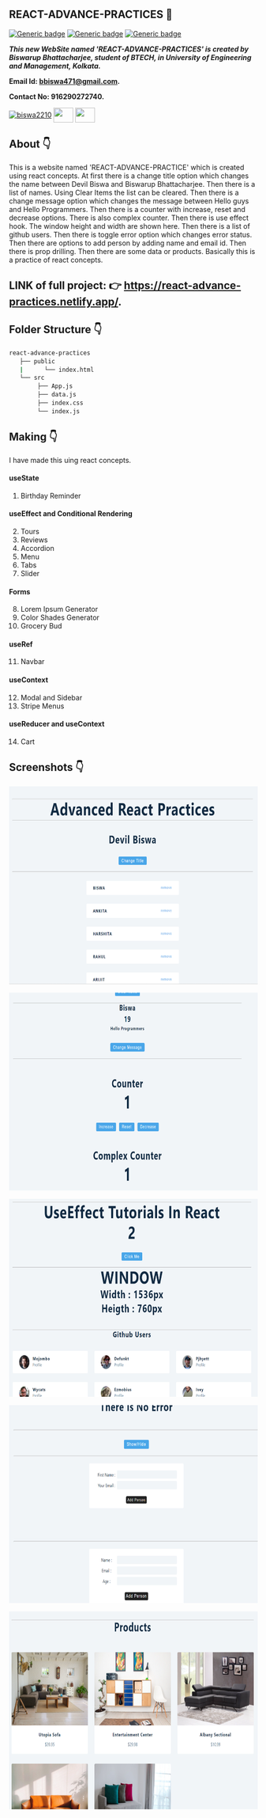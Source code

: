 ## REACT-ADVANCE-PRACTICES :star_struck: 

[![Generic badge](https://img.shields.io/badge/advance-html5-red)](https://shields.io/) [![Generic badge](https://img.shields.io/badge/javascript-advance-brightgreen)](https://shields.io/) [![Generic badge](https://img.shields.io/badge/react-framewrok-blue)](https://shields.io/)

***This new WebSite named 'REACT-ADVANCE-PRACTICES' is created by Biswarup Bhattacharjee, student of BTECH, in University of Engineering and Management, Kolkata.***

**Email Id: bbiswa471@gmail.com.** 

**Contact No: 916290272740.** 

<p align="left">
<a href="https://www.facebook.com/profile.php?id=100070395300810" target="blank"><img align="center" src="https://cdn.jsdelivr.net/npm/simple-icons@3.0.1/icons/facebook.svg" alt="biswa2210" height="30" width="40" /></a>
<a href="https://instagram.com/biswarup2210" target="blank"><img align="center" src="https://cdn.jsdelivr.net/npm/simple-icons@3.0.1/icons/instagram.svg" alt="" height="30" width="40" /></a>
<a href="https://github.com/biswa2210/biswa2210" target="blank"><img align="center" src="https://cdn.jsdelivr.net/npm/simple-icons@3.0.1/icons/github.svg" alt="" height="30" width="40" /></a>
</p>

## About :point_down: 

This is a website named 'REACT-ADVANCE-PRACTICE' which is created using react concepts. At first there is a change title option which changes the name between Devil Biswa and Biswarup Bhattacharjee. Then there is a list of names. Using Clear Items the list can be cleared. Then there is a change message option which changes the message between Hello guys and Hello Programmers. Then there is a counter with increase, reset and decrease options. There is also complex counter. Then there is use effect hook. The window height and width are shown here. Then there is a list of github users. Then there is toggle error option which changes error status. Then there are options to add person by adding name and email id. Then there is prop drilling.  Then there are some data or products. Basically this is a practice of react concepts.

## LINK of full project: :point_right: https://react-advance-practices.netlify.app/. 

## Folder Structure :point_down:

```bash
react-advance-practices
   ├── public
   |      └── index.html
   └── src
        ├── App.js
        ├── data.js
        ├── index.css
        └── index.js
```   
      
## Making :point_down:

I have made this uing react concepts.

#### useState

1. Birthday Reminder

#### useEffect and Conditional Rendering

2. Tours
3. Reviews
4. Accordion
5. Menu
6. Tabs
7. Slider

#### Forms

8. Lorem Ipsum Generator
9. Color Shades Generator
10. Grocery Bud

#### useRef

11. Navbar

#### useContext

12. Modal and Sidebar
13. Stripe Menus

#### useReducer and useContext

14. Cart


## Screenshots :point_down: 

<div align="center">
 
<a href="ad1.png"><img src="ad1.png" width="800" height= "400"></a> 
  
<a href="ad2.png"><img src="ad2.png" width="800" height= "400"></a> 
  
<a href="ad3.png"><img src="ad3.png" width="800" height= "400"></a> 
   
<a href="ad4.png"><img src="ad4.png" width="800" height= "400"></a> 
   
<a href="ad5.png"><img src="ad5.png" width="800" height= "400"></a> 

</div>




